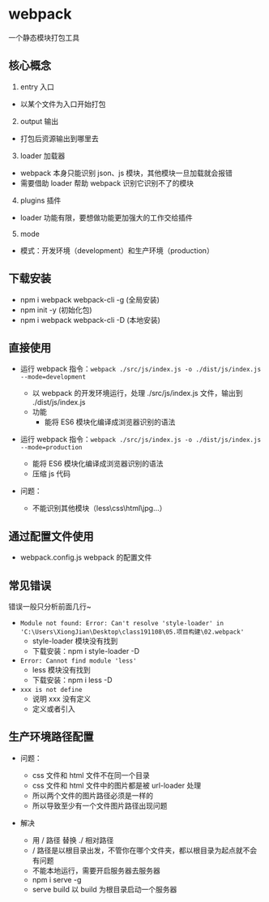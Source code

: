 # webpack

一个静态模块打包工具

## 核心概念

1. entry 入口

- 以某个文件为入口开始打包

2. output 输出

- 打包后资源输出到哪里去

3. loader 加载器

- webpack 本身只能识别 json、js 模块，其他模块一旦加载就会报错
- 需要借助 loader 帮助 webpack 识别它识别不了的模块

4. plugins 插件

- loader 功能有限，要想做功能更加强大的工作交给插件

5. mode

- 模式：开发环境（development）和生产环境（production）

## 下载安装

- npm i webpack webpack-cli -g (全局安装)
- npm init -y (初始化包)
- npm i webpack webpack-cli -D (本地安装)

## 直接使用

- 运行 webpack 指令：`webpack ./src/js/index.js -o ./dist/js/index.js --mode=development`

  - 以 webpack 的开发环境运行，处理 ./src/js/index.js 文件，输出到 ./dist/js/index.js
  - 功能
    - 能将 ES6 模块化编译成浏览器识别的语法

- 运行 webpack 指令：`webpack ./src/js/index.js -o ./dist/js/index.js --mode=production`

  - 能将 ES6 模块化编译成浏览器识别的语法
  - 压缩 js 代码

- 问题：
  - 不能识别其他模块（less\css\html\jpg...）

## 通过配置文件使用

- webpack.config.js webpack 的配置文件

## 常见错误

错误一般只分析前面几行~

- `Module not found: Error: Can't resolve 'style-loader' in 'C:\Users\XiongJian\Desktop\class191108\05.项目构建\02.webpack'`
  - style-loader 模块没有找到
  - 下载安装：npm i style-loader -D
- `Error: Cannot find module 'less'`
  - less 模块没有找到
  - 下载安装：npm i less -D
- `xxx is not define`
  - 说明 xxx 没有定义
  - 定义或者引入

## 生产环境路径配置

- 问题：

  - css 文件和 html 文件不在同一个目录
  - css 文件和 html 文件中的图片都是被 url-loader 处理
  - 所以两个文件的图片路径必须是一样的
  - 所以导致至少有一个文件图片路径出现问题

- 解决
  - 用 / 路径 替换 ./ 相对路径
  - / 路径是以根目录出发，不管你在哪个文件夹，都以根目录为起点就不会有问题
  - 不能本地运行，需要开启服务器去服务器
  - npm i serve -g
  - serve build 以 build 为根目录启动一个服务器
